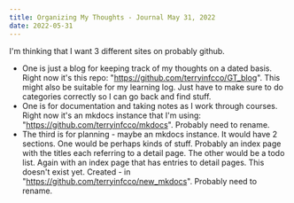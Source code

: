 ```yaml
---
title: Organizing My Thoughts - Journal May 31, 2022
date: 2022-05-31
---
```


I'm thinking that I want 3 different sites on probably github. 

* One is just a blog for keeping track of my 
thoughts on a dated basis. Right now it's this repo: "https://github.com/terryinfcco/GT_blog". This might also be suitable for my learning log. Just have to  make sure to do categories correctly so I can go back and find stuff.
* One is for documentation and taking notes as I work through courses. Right now it's an mkdocs instance that I'm using: "https://github.com/terryinfcco/mkdocs". Probably need to rename.
* The third is for planning - maybe an mkdocs instance. It would have 2 sections. One would be perhaps kinds of stuff. Probably an index page with the titles each referring to a detail page. The other would be a todo list. Again with an index page that has entries to detail pages. This doesn't exist yet. Created - in "https://github.com/terryinfcco/new_mkdocs". Probably need to rename.


